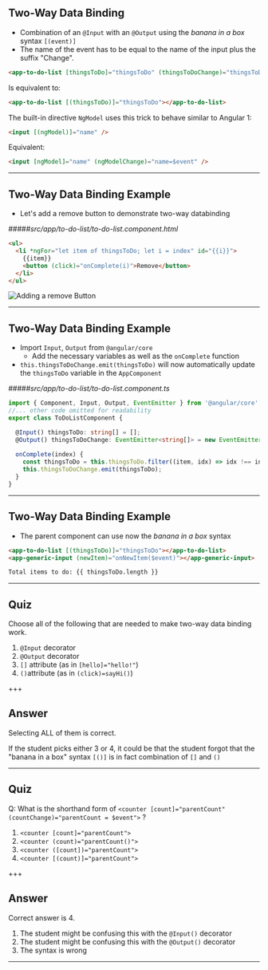 <!-- .slide: id="two-way-data-binding" -->
## Two-Way Data Binding

- Combination of an `@Input` with an `@Output` using the *banana in a box* syntax `[(event)]`
- The name of the event has to be equal to the name of the input plus the suffix "Change".

```html
<app-to-do-list [thingsToDo]="thingsToDo" (thingsToDoChange)="thingsToDo=$event"></app-to-do-list>
```

Is equivalent to:

```html
<app-to-do-list [(thingsToDo)]="thingsToDo"></app-to-do-list>
```

The built-in directive `NgModel` uses this trick to behave similar to Angular 1:

```html
<input [(ngModel)]="name" />
```

Equivalent:

```html
<input [ngModel]="name" (ngModelChange)="name=$event" />
```

---
<!-- .slide: id="two-way-data-binding-example-1" -->
## Two-Way Data Binding Example

- Let's add a remove button to demonstrate two-way databinding

#####_src/app/to-do-list/to-do-list.component.html_
```html
<ul>
  <li *ngFor="let item of thingsToDo; let i = index" id="{{i}}">
    {{item}}
    <button (click)="onComplete(i)">Remove</button>
  </li>
</ul>
```

![Adding a remove Button](content/images/two-way-databinding.png)

---
<!-- .slide: id="two-way-data-binding-example-2" -->
## Two-Way Data Binding Example

- Import `Input`, `Output` from `@angular/core`
  - Add the necessary variables as well as the `onComplete` function
- `this.thingsToDoChange.emit(thingsToDo)` will now automatically update the `thingsToDo` variable in the `AppComponent`

#####_src/app/to-do-list/to-do-list.component.ts_
```ts
import { Component, Input, Output, EventEmitter } from '@angular/core';
//... other code omitted for readability
export class ToDoListComponent {

  @Input() thingsToDo: string[] = [];
  @Output() thingsToDoChange: EventEmitter<string[]> = new EventEmitter();
  
  onComplete(index) {
    const thingsToDo = this.thingsToDo.filter((item, idx) => idx !== index);
    this.thingsToDoChange.emit(thingsToDo);
  }
}
```

---
<!-- .slide: id="two-way-data-binding-example-3" -->
## Two-Way Data Binding Example

- The parent component can use now the *banana in a box* syntax

```html
<app-to-do-list [(thingsToDo)]="thingsToDo"></app-to-do-list>
<app-generic-input (newItem)="onNewItem($event)"></app-generic-input>

Total items to do: {{ thingsToDo.length }}
```

---
<!-- .slide: data-background="../content/images/question-slide.jpg" -->
<!-- .slide: id="two-way-data-binding-quiz-1" -->
## Quiz

Choose all of the following that are needed to make two-way data binding work.

1. `@Input` decorator
2. `@Output` decorator
3. `[]` attribute (as in `[hello]="hello!"`)
4. `()`attribute (as in `(click)=sayHi()`)

+++
<!-- .slide: data-background="../content/images/answer-slide.jpg" -->
<!-- .slide: id="two-way-data-binding-answer-1" -->
## Answer

Selecting ALL of them is correct.

If the student picks either 3 or 4, it could be that the student forgot that
the "banana in a box" syntax `[()]` is in fact combination of `[]` and `()`

---

<!-- .slide: data-background="../content/images/question-slide.jpg" -->
<!-- .slide: id="two-way-data-binding-quiz-2" -->
## Quiz

Q: What is the shorthand form of `<counter [count]="parentCount" (countChange)="parentCount = $event">` ?

1. `<counter [count]="parentCount">`
2. `<counter (count)="parentCount()">`
3. `<counter ([count])="parentCount">`
4. `<counter [(count)]="parentCount">`

+++
<!-- .slide: data-background="../content/images/answer-slide.jpg" -->
<!-- .slide: id="two-way-data-binding-answer-2" -->
## Answer

Correct answer is 4. 

1. The student might be confusing this with the `@Input()` decorator
2. The student might be confusing this with the `@Output()` decorator
3. The syntax is wrong

---